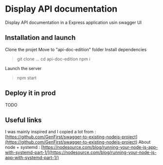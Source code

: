 # Display API documentation

Display API documentation in a Express application usin swagger UI

## Installation and launch

Clone the projet
Move to "api-doc-edition" folder
Install dependencies

  > git clone ...
  > cd api-doc-edition
  > npm i

Launch the server

  > npm start

## Deploy it in prod

TODO

## Useful links

I was mainly inspired and I copied a lot from : [https://github.com/GenFirst/swagger-to-existing-nodejs-project](https://github.com/GenFirst/swagger-to-existing-nodejs-project)
About node + systemd : [https://nodesource.com/blog/running-your-node-js-app-with-systemd-part-1/](https://nodesource.com/blog/running-your-node-js-app-with-systemd-part-1/)

